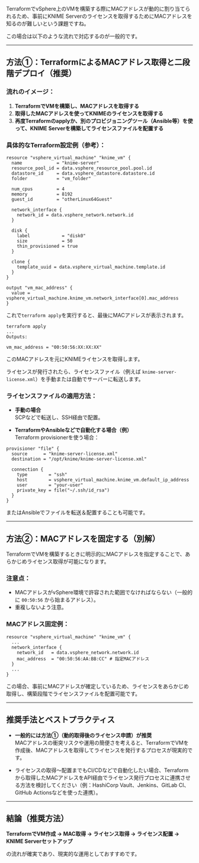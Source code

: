 TerraformでvSphere上のVMを構築する際にMACアドレスが動的に割り当てられるため、事前にKNIME Serverのライセンスを取得するためにMACアドレスを知るのが難しいという課題ですね。

この場合は以下のような流れで対応するのが一般的です。

---

## 方法①：TerraformによるMACアドレス取得と二段階デプロイ（推奨）

### 流れのイメージ：
1. **TerraformでVMを構築し、MACアドレスを取得する**
2. **取得したMACアドレスを使ってKNIMEのライセンスを取得する**
3. **再度Terraformのapplyか、別のプロビジョニングツール（Ansible等）を使って、KNIME Serverを構築してライセンスファイルを配置する**

### 具体的なTerraform設定例（参考）：
```hcl
resource "vsphere_virtual_machine" "knime_vm" {
  name             = "knime-server"
  resource_pool_id = data.vsphere_resource_pool.pool.id
  datastore_id     = data.vsphere_datastore.datastore.id
  folder           = "vm_folder"

  num_cpus         = 4
  memory           = 8192
  guest_id         = "otherLinux64Guest"
  
  network_interface {
    network_id = data.vsphere_network.network.id
  }
  
  disk {
    label            = "disk0"
    size             = 50
    thin_provisioned = true
  }

  clone {
    template_uuid = data.vsphere_virtual_machine.template.id
  }
}

output "vm_mac_address" {
  value = vsphere_virtual_machine.knime_vm.network_interface[0].mac_address
}
```

これで`terraform apply`を実行すると、最後にMACアドレスが表示されます。

```shell
terraform apply
...
Outputs:

vm_mac_address = "00:50:56:XX:XX:XX"
```

このMACアドレスを元にKNIMEライセンスを取得します。

ライセンスが発行されたら、ライセンスファイル（例えば `knime-server-license.xml`）を手動または自動でサーバーに転送します。

### ライセンスファイルの適用方法：

- **手動の場合**  
  SCPなどで転送し、SSH経由で配置。
  
- **TerraformやAnsibleなどで自動化する場合（例）**  
Terraform provisionerを使う場合：
```hcl
provisioner "file" {
  source      = "knime-server-license.xml"
  destination = "/opt/knime/knime-server-license.xml"

  connection {
    type        = "ssh"
    host        = vsphere_virtual_machine.knime_vm.default_ip_address
    user        = "your-user"
    private_key = file("~/.ssh/id_rsa")
  }
}
```

またはAnsibleでファイルを転送＆配置することも可能です。

---

## 方法②：MACアドレスを固定する（別解）

TerraformでVMを構築するときに明示的にMACアドレスを指定することで、あらかじめライセンス取得が可能になります。

### 注意点：
- MACアドレスがvSphere環境で許容された範囲でなければならない（一般的に `00:50:56` から始まるアドレス）。
- 重複しないよう注意。

### MACアドレス固定例：
```hcl
resource "vsphere_virtual_machine" "knime_vm" {
  ...
  network_interface {
    network_id   = data.vsphere_network.network.id
    mac_address  = "00:50:56:AA:BB:CC" # 指定MACアドレス
  }
  ...
}
```

この場合、事前にMACアドレスが確定しているため、ライセンスをあらかじめ取得し、構築段階でライセンスファイルを配置可能です。

---

## 推奨手法とベストプラクティス

- **一般的には方法①（動的取得後のライセンス申請）が推奨**  
  MACアドレスの衝突リスクや運用の簡便さを考えると、TerraformでVMを作成後、MACアドレスを取得してライセンスを発行するプロセスが現実的です。

- ライセンスの取得〜配置までもCI/CDなどで自動化したい場合、Terraformから取得したMACアドレスをAPI経由でライセンス発行プロセスに連携させる方法を検討してください（例：HashiCorp Vault、Jenkins、GitLab CI、GitHub Actionsなどを使った連携）。

---

## 結論（推奨方法）

**TerraformでVM作成 → MAC取得 → ライセンス取得 → ライセンス配置 → KNIME Serverセットアップ**

の流れが確実であり、現実的な運用としておすすめです。
